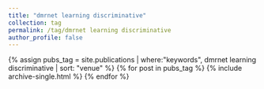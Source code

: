 ```yaml
---
title: "dmrnet learning discriminative"
collection: tag
permalink: /tag/dmrnet learning discriminative
author_profile: false
---
```

{% assign pubs_tag = site.publications | where:"keywords", dmrnet learning discriminative | sort: "venue" %}
{% for post in pubs_tag %}
  {% include archive-single.html %}
{% endfor %}